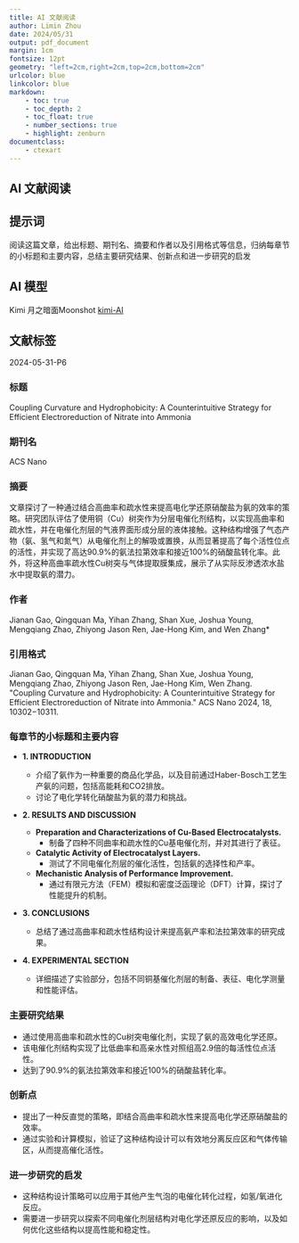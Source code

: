 ```yaml
---
title: AI 文献阅读
author: Limin Zhou
date: 2024/05/31
output: pdf_document
margin: 1cm
fontsize: 12pt
geometry: "left=2cm,right=2cm,top=2cm,bottom=2cm"
urlcolor: blue
linkcolor: blue
markdown:
    - toc: true
    - toc_depth: 2
    - toc_float: true
    - number_sections: true
    - highlight: zenburn
documentclass:
    - ctexart
---
```


## AI 文献阅读

## 提示词

阅读这篇文章，给出标题、期刊名、摘要和作者以及引用格式等信息，归纳每章节的小标题和主要内容，总结主要研究结果、创新点和进一步研究的启发

## AI 模型

Kimi 月之暗面Moonshot
[kimi-AI](https://kimi.moonshot.cn)

## 文献标签

2024-05-31-P6

### 标题
Coupling Curvature and Hydrophobicity: A Counterintuitive Strategy for Efficient Electroreduction of Nitrate into Ammonia

### 期刊名
ACS Nano

### 摘要
文章探讨了一种通过结合高曲率和疏水性来提高电化学还原硝酸盐为氨的效率的策略。研究团队评估了使用铜（Cu）树突作为分层电催化剂结构，以实现高曲率和疏水性，并在电催化剂层的气液界面形成分层的液体接触。这种结构增强了气态产物（氨、氢气和氮气）从电催化剂上的解吸或置换，从而显著提高了每个活性位点的活性，并实现了高达90.9%的氨法拉第效率和接近100%的硝酸盐转化率。此外，将这种高曲率疏水性Cu树突与气体提取膜集成，展示了从实际反渗透浓水盐水中提取氨的潜力。

### 作者
Jianan Gao, Qingquan Ma, Yihan Zhang, Shan Xue, Joshua Young, Mengqiang Zhao, Zhiyong Jason Ren, Jae-Hong Kim, and Wen Zhang*

### 引用格式
Jianan Gao, Qingquan Ma, Yihan Zhang, Shan Xue, Joshua Young, Mengqiang Zhao, Zhiyong Jason Ren, Jae-Hong Kim, Wen Zhang. "Coupling Curvature and Hydrophobicity: A Counterintuitive Strategy for Efficient Electroreduction of Nitrate into Ammonia." ACS Nano 2024, 18, 10302−10311.

### 每章节的小标题和主要内容
- **1. INTRODUCTION**
  - 介绍了氨作为一种重要的商品化学品，以及目前通过Haber-Bosch工艺生产氨的问题，包括高能耗和CO2排放。
  - 讨论了电化学转化硝酸盐为氨的潜力和挑战。

- **2. RESULTS AND DISCUSSION**
  - **Preparation and Characterizations of Cu-Based Electrocatalysts.**
    - 制备了四种不同曲率和疏水性的Cu基电催化剂，并对其进行了表征。
  - **Catalytic Activity of Electrocatalyst Layers.**
    - 测试了不同电催化剂层的催化活性，包括氨的选择性和产率。
  - **Mechanistic Analysis of Performance Improvement.**
    - 通过有限元方法（FEM）模拟和密度泛函理论（DFT）计算，探讨了性能提升的机制。

- **3. CONCLUSIONS**
  - 总结了通过高曲率和疏水性结构设计来提高氨产率和法拉第效率的研究成果。

- **4. EXPERIMENTAL SECTION**
  - 详细描述了实验部分，包括不同铜基催化剂层的制备、表征、电化学测量和性能评估。

### 主要研究结果
- 通过使用高曲率和疏水性的Cu树突电催化剂，实现了氨的高效电化学还原。
- 该电催化剂结构实现了比低曲率和高亲水性对照组高2.9倍的每活性位点活性。
- 达到了90.9%的氨法拉第效率和接近100%的硝酸盐转化率。

### 创新点
- 提出了一种反直觉的策略，即结合高曲率和疏水性来提高电化学还原硝酸盐的效率。
- 通过实验和计算模拟，验证了这种结构设计可以有效地分离反应区和气体传输区，从而提高催化活性。

### 进一步研究的启发
- 这种结构设计策略可以应用于其他产生气泡的电催化转化过程，如氢/氧进化反应。
- 需要进一步研究以探索不同电催化剂层结构对电化学还原反应的影响，以及如何优化这些结构以提高性能和稳定性。